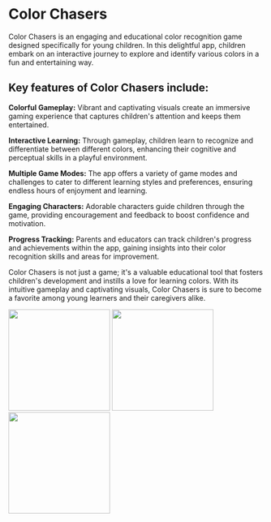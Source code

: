 
# Color Chasers

Color Chasers is an engaging and educational color recognition game designed specifically for young children. In this delightful app, children embark on an interactive journey to explore and identify various colors in a fun and entertaining way.

## Key features of Color Chasers include:

**Colorful Gameplay:** Vibrant and captivating visuals create an immersive gaming experience that captures children's attention and keeps them entertained.

**Interactive Learning:** Through gameplay, children learn to recognize and differentiate between different colors, enhancing their cognitive and perceptual skills in a playful environment.

**Multiple Game Modes:** The app offers a variety of game modes and challenges to cater to different learning styles and preferences, ensuring endless hours of enjoyment and learning.

**Engaging Characters:** Adorable characters guide children through the game, providing encouragement and feedback to boost confidence and motivation.

**Progress Tracking:** Parents and educators can track children's progress and achievements within the app, gaining insights into their color recognition skills and areas for improvement.

Color Chasers is not just a game; it's a valuable educational tool that fosters children's development and instills a love for learning colors. With its intuitive gameplay and captivating visuals, Color Chasers is sure to become a favorite among young learners and their caregivers alike.

<!-- ![Simulator Screenshot - iPhone 15 Pro Max - 2024-04-02 at 08 07 17](https://github.com/eprisencc/ColorChasers/assets/22011650/95bed6c1-ee7b-4400-9f56-310730467bdc) -->

<img src="https://github.com/eprisencc/ColorChasers/assets/22011650/95bed6c1-ee7b-4400-9f56-310730467bdc" width="200" />

<!-- ![Simulator Screenshot - iPhone 15 Pro Max - 2024-04-02 at 08 07 25](https://github.com/eprisencc/ColorChasers/assets/22011650/cf2c5c61-72ed-4c5a-b9df-2ad4b96b3d94) -->

<img src="https://github.com/eprisencc/ColorChasers/assets/22011650/cf2c5c61-72ed-4c5a-b9df-2ad4b96b3d94" width="200" />

<!-- ![Simulator Screenshot - iPhone 15 Pro Max - 2024-04-02 at 08 07 56](https://github.com/eprisencc/ColorChasers/assets/22011650/1be42bcf-af51-4440-8bf8-275186a8e5d3) -->

<img src="https://github.com/eprisencc/ColorChasers/assets/22011650/1be42bcf-af51-4440-8bf8-275186a8e5d3" width="200" />
